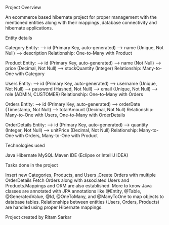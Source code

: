 
Project Overview


An ecommerce based hibernate project for proper management with the mentioned entities along with their mappings ,database connectivity and hibernate applications.


Entity details

Category Entity: ⟶ id (Primary Key, auto-generated) ⟶ name (Unique, Not Null) ⟶ description Relationship: One-to-Many with Product

Product Entity: ⟶ id (Primary Key, auto-generated) ⟶ name (Not Null) ⟶ price (Decimal, Not Null) ⟶ stockQuantity (Integer) Relationship: Many-to-One with Category

Users Entity: ⟶ id (Primary Key, auto-generated) ⟶ username (Unique, Not Null) ⟶ password (Hashed, Not Null) ⟶ email (Unique, Not Null) ⟶ role (ADMIN, CUSTOMER) Relationship: One-to-Many with Orders

Orders Entity: ⟶ id (Primary Key, auto-generated) ⟶ orderDate (Timestamp, Not Null) ⟶ totalAmount (Decimal, Not Null) Relationship: Many-to-One with Users, One-to-Many with OrderDetails

OrderDetails Entity: ⟶ id (Primary Key, auto-generated) ⟶ quantity (Integer, Not Null) ⟶ unitPrice (Decimal, Not Null) Relationship: Many-to-One with Orders, Many-to-One with Product

Technologies used

Java Hibernate MySQL Maven IDE (Eclipse or IntelliJ IDEA)

Tasks done in the project


Insert new Categories, Products, and Users ,Create Orders with multiple OrderDetails Fetch Orders along with associated Users and Products.Mappings and ORM are also established.
More to know
Java classes are annotated with JPA annotations like @Entity, @Table, @GeneratedValue, @Id, @OneToMany, and @ManyToOne to map objects to database tables. Relationships between entities (Users, Orders, Products) are handled using proper Hibernate mappings.


Project created by Ritam Sarkar
